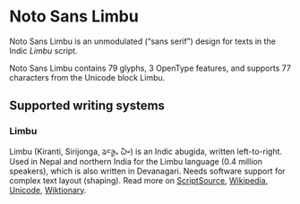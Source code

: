 
# Noto Sans Limbu

Noto Sans Limbu is an unmodulated (“sans serif”) design for texts in the Indic _Limbu_ script. 

Noto Sans Limbu contains 79 glyphs, 3 OpenType features, and supports 77 characters from the Unicode block Limbu.


## Supported writing systems


### Limbu

Limbu (Kiranti, Sirijonga, ᤕᤰᤌᤢᤱ ᤐᤠᤴ) is an Indic abugida, written left-to-right. Used in Nepal and northern India for the Limbu language (0.4 million speakers), which is also written in Devanagari. Needs software support for complex text layout (shaping). Read more on [ScriptSource](https://scriptsource.org/scr/Limb), [Wikipedia](https://en.wikipedia.org/wiki/ISO_15924:Limb), [Unicode](https://www.unicode.org/versions/Unicode13.0.0/ch13.pdf#G27263), [Wiktionary](https://en.wiktionary.org/wiki/Category:Limbu_script).

